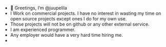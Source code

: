 - 👋 Greetings, I’m @juupelila
- I Work on commercial projects. I have no interest in wasting my time on open source projects except ones I do for my own use.
- Those projects will not be on github or any other external service.
- I am experienced programmer.
- Any employer would have a very hard time hiring me.
- 
<!---
juupelila/juupelila is a ✨ special ✨ repository because its `README.md` (this file) appears on your GitHub profile.
You can click the Preview link to take a look at your changes.
--->
